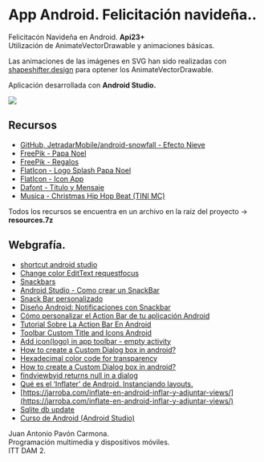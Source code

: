 # App Android. Felicitación navideña..
Felicitacón Navideña en Android. **Api23+**  
Utilización de AnimateVectorDrawable y animaciones básicas.

Las animaciones de las imágenes en SVG han sido realizadas con [shapeshifter.design](https://shapeshifter.design/) para optener los AnimateVectorDrawable.  

Aplicación desarrollada con **Android Studio.**

![](https://drive.google.com/uc?export=view&id=1zWGhjfL7Fank9s9q58AAXKF495tu1XpZ)


## Recursos
- [GitHub, JetradarMobile/android-snowfall - Efecto Nieve](https://github.com/JetradarMobile/android-snowfall)
- [FreePik - Papa Noel](https://www.freepik.es/vector-gratis/plana-pancartas-navidad-santa-claus-muneco-nieve_5793944.htm)
- [FreePik - Regalos](https://www.freepik.es/vector-gratis/feliz-cumpleanos-regalos-globos_5288414.htm)
- [FlatIcon - Logo Splash Papa Noel](https://www.flaticon.com/premium-icon/santa-claus_2345737)
- [FlatIcon - Icon App](https://www.flaticon.com/free-icon/santa-claus_667611)
- [Dafont - Titulo y Mensaje](https://www.dafont.com/es/snowballs.font)
- [Musica - Christmas Hip Hop Beat (TINI MC)](https://www.youtube.com/watch?v=wsZZScXcQAU)

Todos los recursos se encuentra en un archivo en la raiz del proyecto -> **resources.7z**

## Webgrafía.
- [shortcut android studio](https://developer.android.com/studio/intro/keyboard-shortcuts?hl=es)
- [Change color EditText requestfocus](https://stackoverflow.com/questions/25661788/edittext-background-base-line-color-changing-based-on-its-focus-in-android)
- [Snackbars](https://material.io/develop/android/components/snackbar/)
- [Android Studio - Como crear un SnackBar](https://www.youtube.com/watch?v=PsJBXlWdR4Q)
- [Snack Bar personalizado](https://riptutorial.com/es/android/example/11934/snack-bar-personalizado)
- [Diseño Android: Notificaciones con Snackbar](https://danielme.com/2015/07/30/diseno-android-notificaciones-con-snackbar/)
- [Cómo personalizar el Action Bar de tu aplicación Android](https://programacionymas.com/blog/personalizar-action-bar-android)
- [Tutorial Sobre La Action Bar En Android](http://www.hermosaprogramacion.com/2014/09/android-action-bar/)
- [Toolbar Custom Title and Icons Android](https://youtu.be/F9I61Fy25tQ)
- [Add icon(logo) in app toolbar - empty activity](https://stackoverflow.com/questions/43185255/add-iconlogo-in-app-toolbar-empty-activity)
- [How to create a Custom Dialog box in android?](https://stackoverflow.com/questions/13341560/how-to-create-a-custom-dialog-box-in-android)
- [Hexadecimal color code for transparency](https://gist.github.com/lopspower/03fb1cc0ac9f32ef38f4)
- [How to create a Custom Dialog box in android?](https://stackoverflow.com/questions/13341560/how-to-create-a-custom-dialog-box-in-android)
- [findviewbyid returns null in a dialog](https://stackoverflow.com/questions/5525500/findviewbyid-returns-null-in-a-dialog)
- [Qué es el ‘Inflater’ de Android. Instanciando layouts.](http://www.mhjaso.com/blog/inflater/)
- [https://jarroba.com/inflate-en-android-inflar-y-adjuntar-views/](https://jarroba.com/inflate-en-android-inflar-y-adjuntar-views/)
- [Sqlite db update](https://stackoverflow.com/questions/10978136/sqlite-db-update)
- [Curso de Android (Android Studio)](http://www.sgoliver.net/blog/curso-de-programacion-android/indice-de-contenidos/)



Juan Antonio Pavón Carmona.   
Programación multimedia y dispositivos móviles.  
ITT DAM 2.
